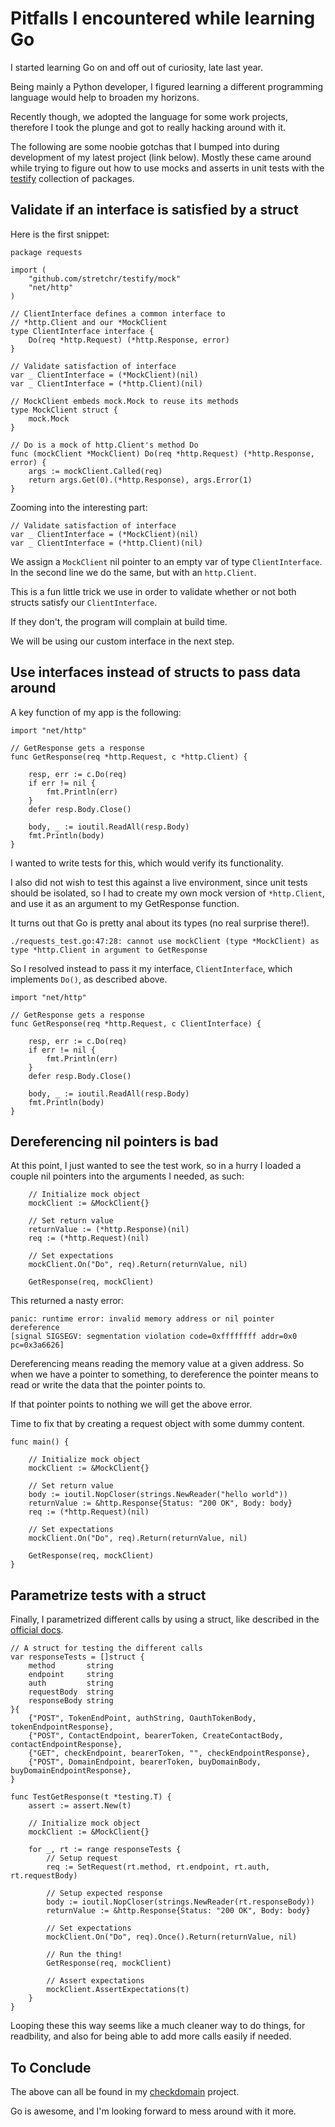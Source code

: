 # Pitfalls I encountered while learning Go


I started learning Go on and off out of curiosity, late last year.

Being mainly a Python developer, I figured learning a different programming language would help to broaden my horizons.

Recently though, we adopted the language for some work projects, therefore I took the plunge and got to really hacking around with it.

The following are some noobie gotchas that I bumped into during development of my latest project (link below).
Mostly these came around while trying to figure out how to use mocks and asserts in unit tests with the [testify](https://github.com/stretchr/testify) collection of packages.

## Validate if an interface is satisfied by a struct

Here is the first snippet:
```
package requests

import (
    "github.com/stretchr/testify/mock"
    "net/http"
)

// ClientInterface defines a common interface to
// *http.Client and our *MockClient
type ClientInterface interface {
    Do(req *http.Request) (*http.Response, error)
}

// Validate satisfaction of interface
var _ ClientInterface = (*MockClient)(nil)
var _ ClientInterface = (*http.Client)(nil)

// MockClient embeds mock.Mock to reuse its methods
type MockClient struct {
    mock.Mock
}

// Do is a mock of http.Client's method Do
func (mockClient *MockClient) Do(req *http.Request) (*http.Response, error) {
    args := mockClient.Called(req)
    return args.Get(0).(*http.Response), args.Error(1)
}
```

Zooming into the interesting part:
```
// Validate satisfaction of interface
var _ ClientInterface = (*MockClient)(nil)
var _ ClientInterface = (*http.Client)(nil)
```

We assign a `MockClient` nil pointer to an empty var of type `ClientInterface`.
In the second line we do the same, but with an `http.Client`.

This is a fun little trick we use in order to validate whether or not both structs satisfy our `ClientInterface`.

If they don't, the program will complain at build time.

We will be using our custom interface in the next step.

## Use interfaces instead of structs to pass data around

A key function of my app is the following:
```
import "net/http"

// GetResponse gets a response
func GetResponse(req *http.Request, c *http.Client) {

    resp, err := c.Do(req)
    if err != nil {
        fmt.Println(err)
    }
    defer resp.Body.Close()

    body, _ := ioutil.ReadAll(resp.Body)
    fmt.Println(body)
}
```

I wanted to write tests for this, which would verify its functionality.

I also did not wish to test this against a live environment, since unit tests should be isolated,
so I had to create my own mock version of `*http.Client`, and use it as an argument to my GetResponse function.

It turns out that Go is pretty anal about its types (no real surprise there!).

```
./requests_test.go:47:28: cannot use mockClient (type *MockClient) as type *http.Client in argument to GetResponse
```

So I resolved instead to pass it my interface, `ClientInterface`, which implements `Do()`, as described above.

```
import "net/http"

// GetResponse gets a response
func GetResponse(req *http.Request, c ClientInterface) {

    resp, err := c.Do(req)
    if err != nil {
        fmt.Println(err)
    }
    defer resp.Body.Close()

    body, _ := ioutil.ReadAll(resp.Body)
    fmt.Println(body)
}
```

## Dereferencing nil pointers is bad

At this point, I just wanted to see the test work, so in a hurry I loaded a couple nil pointers into the arguments I needed, as such:

```
    // Initialize mock object
    mockClient := &MockClient{}

    // Set return value
    returnValue := (*http.Response)(nil)
    req := (*http.Request)(nil)

    // Set expectations
    mockClient.On("Do", req).Return(returnValue, nil)

    GetResponse(req, mockClient)
```

This returned a nasty error:
```
panic: runtime error: invalid memory address or nil pointer dereference
[signal SIGSEGV: segmentation violation code=0xffffffff addr=0x0 pc=0x3a6626]
```

Dereferencing means reading the memory value at a given address.
So when we have a pointer to something, to dereference the pointer means to read or write the data that the pointer points to.

If that pointer points to nothing we will get the above error.

Time to fix that by creating a request object with some dummy content.

```
func main() {

    // Initialize mock object
    mockClient := &MockClient{}

    // Set return value
    body := ioutil.NopCloser(strings.NewReader("hello world"))
    returnValue := &http.Response{Status: "200 OK", Body: body}
    req := (*http.Request)(nil)

    // Set expectations
    mockClient.On("Do", req).Return(returnValue, nil)

    GetResponse(req, mockClient)
}
```

## Parametrize tests with a struct

Finally, I parametrized different calls by using a struct, like described in the [official docs](https://github.com/golang/go/wiki/TableDrivenTests).

```
// A struct for testing the different calls
var responseTests = []struct {
    method       string
    endpoint     string
    auth         string
    requestBody  string
    responseBody string
}{
    {"POST", TokenEndPoint, authString, OauthTokenBody, tokenEndpointResponse},
    {"POST", ContactEndpoint, bearerToken, CreateContactBody, contactEndpointResponse},
    {"GET", checkEndpoint, bearerToken, "", checkEndpointResponse},
    {"POST", DomainEndpoint, bearerToken, buyDomainBody, buyDomainEndpointResponse},
}

func TestGetResponse(t *testing.T) {
    assert := assert.New(t)

    // Initialize mock object
    mockClient := &MockClient{}

    for _, rt := range responseTests {
        // Setup request
        req := SetRequest(rt.method, rt.endpoint, rt.auth, rt.requestBody)

        // Setup expected response
        body := ioutil.NopCloser(strings.NewReader(rt.responseBody))
        returnValue := &http.Response{Status: "200 OK", Body: body}

        // Set expectations
        mockClient.On("Do", req).Once().Return(returnValue, nil)

        // Run the thing!
        GetResponse(req, mockClient)

        // Assert expectations
        mockClient.AssertExpectations(t)
    }
}
```

Looping these this way seems like a much cleaner way to do things, for readbility, and also for being able to add more calls easily if needed.

## To Conclude

The above can all be found in my [checkdomain](https://github.com/micuffaro/checkdomain) project.

Go is awesome, and I'm looking forward to mess around with it more.

